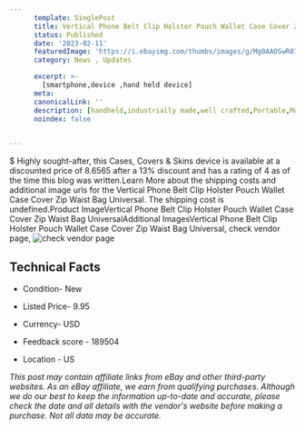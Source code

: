 ```yaml
---
      template: SinglePost
      title: Vertical Phone Belt Clip Holster Pouch Wallet Case Cover Zip Waist Bag Universal
      status: Published
      date: '2023-02-11'
      featuredImage: 'https://i.ebayimg.com/thumbs/images/g/Mg0AAOSwR01hLyGt/s-l225.jpg'
      category: News , Updates

      excerpt: >-
        [smartphone,device ,hand held device]
      meta:
      canonicalLink: ''
      description: [handheld,industrially made,well crafted,Portable,Mobile,Compact,Convenient,Lightweight,Maneuverable,Man-portable,Miniature,Carriable,Hand-held,Light,Holdable,Transportable,Mobile device,Pocket-sized,On-the-go,Wireless,Cordless,Compact size,Convenient size, smartphone,device ,hand held device]
      noindex: false

        
---
```

$
    Highly sought-after, this Cases, Covers & Skins device is available at a discounted price of 8.6565 after a 13% discount and has a rating of 4 as of the time this blog was written.Learn More about the shipping costs and additional image urls for the Vertical Phone Belt Clip Holster Pouch Wallet Case Cover Zip Waist Bag Universal. The shipping cost is undefined.Product ImageVertical Phone Belt Clip Holster Pouch Wallet Case Cover Zip Waist Bag UniversalAdditional ImagesVertical Phone Belt Clip Holster Pouch Wallet Case Cover Zip Waist Bag Universal, check vendor page, ![check vendor page](https://origin-galleryplus.ebayimg.com/ws/web/284595157537_2_0_1/225x225.jpg,https://origin-galleryplus.ebayimg.com/ws/web/284595157537_3_0_1/225x225.jpg,https://origin-galleryplus.ebayimg.com/ws/web/284595157537_4_0_1/225x225.jpg,https://origin-galleryplus.ebayimg.com/ws/web/284595157537_5_0_1/225x225.jpg,https://origin-galleryplus.ebayimg.com/ws/web/284595157537_6_0_1/225x225.jpg,https://origin-galleryplus.ebayimg.com/ws/web/284595157537_7_0_1/225x225.jpg,https://origin-galleryplus.ebayimg.com/ws/web/284595157537_8_0_1/225x225.jpg,https://origin-galleryplus.ebayimg.com/ws/web/284595157537_9_0_1/225x225.jpg,https://origin-galleryplus.ebayimg.com/ws/web/284595157537_10_0_1/225x225.jpg,https://origin-galleryplus.ebayimg.com/ws/web/284595157537_11_0_1/225x225.jpg)
    
    

 ## Technical Facts 



     
      

 - Condition- New 


      

 - Listed Price- 9.95 


      

 - Currency- USD 


      

 - Feedback score - 189504 


      

 - Location - US 


      
      

 *_This post may contain affiliate links from eBay and other third-party websites. As an eBay affiliate, we earn from qualifying purchases. Although we do our best to keep the information up-to-date and accurate, please check the date and all details with the vendor's website before making a purchase. Not all data may be accurate._*



    
    
    
    
    